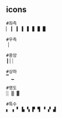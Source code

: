 ## icons

```txt
#좌측
▏ ▎ ▍ ▌ ▋ ▊ ▉ █ 

#우측
▕ 

#중앙
┃│┆

#상하
▔ ▁

#명도
░ ▒ ▓

#특수
▖ ▗ ▘ ▙ ▚ ▛ ▜ ▝ ▞ ▟
```
